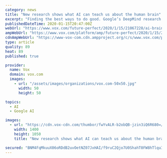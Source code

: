 ```yaml
---
category: news
title: "New research shows what AI can teach us about the human brain"
excerpt: "Finding the best ways to do good. Google’s DeepMind research group has a lot of flashy AI accomplishments to its name. Among the biggest are AlphaGo, its game-playing algorithm that stunned many ..."
publishedDateTime: 2020-01-15T20:47:00Z
webUrl: "https://www.vox.com/future-perfect/2020/1/15/21067228/ai-brain-protein-folding-google-deepmind"
ampWebUrl: "https://www.vox.com/platform/amp/future-perfect/2020/1/15/21067228/ai-brain-protein-folding-google-deepmind"
cdnAmpWebUrl: "https://www-vox-com.cdn.ampproject.org/c/s/www.vox.com/platform/amp/future-perfect/2020/1/15/21067228/ai-brain-protein-folding-google-deepmind"
type: article
quality: 89
heat: 89
published: true

provider:
  name: Vox
  domain: vox.com
  images:
    - url: "/assets/images/organizations/vox.com-50x50.jpg"
      width: 50
      height: 50

topics:
  - AI
  - Google AI

images:
  - url: "https://cdn.vox-cdn.com/thumbor/fwYvALR-b2obQB-jzin3iQ6R680=/0x0:5100x5100/1400x1050/filters:focal(2142x2142:2958x2958):no_upscale()/cdn.vox-cdn.com/uploads/chorus_image/image/66109355/614083772.jpg.0.jpg"
    width: 1400
    height: 1050
    title: "New research shows what AI can teach us about the human brain"

secured: "BNM4FqMkuuX06oRDdB2uvOetNZ07JxHAI/f9ruC2Qjo7U0ShahT0FW8hTlquI1C60MDgQag6RtoXPavKiS76U2M1H2BFv9ckf7+1cLRxrO6m9rbR3Y5vcMMN2vGWxn0vHhWZm3aW6DtzrKKGte0uXNZ6D7Q/1fDkhiPfxIUJ+tBI3xeeG4B+ZhO3VLJlk6KBXPk6I4q6k3Vkq4Ux9n4+1kNSYLnWezegalwdYedruk6ZdXy1MmSCE/pYHkpVDzXDzChPgwBYVTWILGw2Z2MOW7Lhjjbm46u97+Pkuf6pF+XpvfGhK5EMbcU0xOlTHx7n;dhcCT6hcA9DSKt/ILgnDIw=="
---
```


